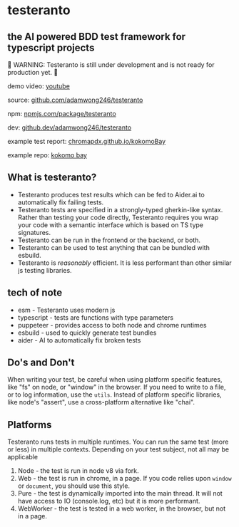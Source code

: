 # testeranto

## the AI powered BDD test framework for typescript projects

🚧 WARNING: Testeranto is still under development and is not ready for production yet. 🚧

demo video: [youtube](https://www.youtube.com/embed/WvU5xMqGi6Q)

source: [github.com/adamwong246/testeranto](https://github.com/adamwong246/testeranto)

npm: [npmjs.com/package/testeranto](https://www.npmjs.com/package/testeranto)

dev: [github.dev/adamwong246/testeranto](https://github.dev/adamwong246/testeranto)

example test report: [chromapdx.github.io/kokomoBay](https://chromapdx.github.io/kokomoBay/testeranto/index.html)

example repo: [kokomo bay](https://github.com/ChromaPDX/kokomoBay)

## What is testeranto?

- Testeranto produces test results which can be fed to Aider.ai to automatically fix failing tests.
- Testeranto tests are specified in a strongly-typed gherkin-like syntax. Rather than testing your code directly, Testeranto requires you wrap your code with a semantic interface which is based on TS type signatures.
- Testeranto can be run in the frontend or the backend, or both.
- Testeranto can be used to test anything that can be bundled with esbuild.
- Testeranto is _reasonably_ efficient. It is less performant than other similar js testing libraries.

## tech of note

- esm - Testeranto uses modern js
- typescript - tests are functions with type parameters
- puppeteer - provides access to both node and chrome runtimes
- esbuild - used to quickly generate test bundles
- aider - AI to automatically fix broken tests

## Do's and Don't

When writing your test, be careful when using platform specific features, like "fs" on node, or "window" in the browser. If you need to write to a file, or to log information, use the `utils`. Instead of platform specific libraries, like node's "assert", use a cross-platform alternative like "chai".

## Platforms

Testeranto runs tests in multiple runtimes. You can run the same test (more or less) in multiple contexts. Depending on your test subject, not all may be applicable

1. Node - the test is run in node v8 via fork.
2. Web - the test is run in chrome, in a page. If you code relies upon `window` or `document`, you should use this style.
3. Pure - the test is dynamically imported into the main thread. It will not have access to IO (console.log, etc) but it is more performant.
4. WebWorker - the test is tested in a web worker, in the browser, but not in a page.
